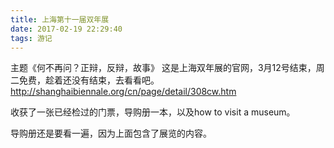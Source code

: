 ```yaml
---
title: 上海第十一届双年展
date: 2017-02-19 22:29:40
tags: 游记
---
```


主题《何不再问？正辩，反辩，故事》
这是上海双年展的官网，3月12号结束，周二免费，趁着还没有结束，去看看吧。
http://shanghaibiennale.org/cn/page/detail/308cw.htm

收获了一张已经检过的门票，导购册一本，以及how to visit a museum。

导购册还是要看一遍，因为上面包含了展览的内容。

<!-- more -->

